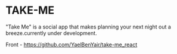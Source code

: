 # TAKE-ME
"Take Me" is a social app that makes planning your next night out a breeze.currently under development.

Front - https://github.com/YaelBenYair/take-me_react
